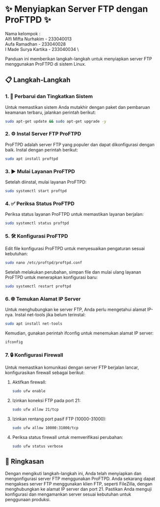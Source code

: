 # ✨ Menyiapkan Server FTP dengan ProFTPD ✨

Nama kelompok : \
Alfi Mifta Nurhakim  - 233040013 \
Aufa Ramadhan        - 233040028 \
I Made Surya Kartika - 233040034 \

Panduan ini memberikan langkah-langkah untuk menyiapkan server FTP menggunakan ProFTPD di sistem Linux.

## 📋 Langkah-Langkah

### 1. 🔄 Perbarui dan Tingkatkan Sistem
Untuk memastikan sistem Anda mutakhir dengan paket dan pembaruan keamanan terbaru, jalankan perintah berikut:
```bash
sudo apt-get update && sudo apt-get upgrade -y
```


### 2. ⚙ Instal Server FTP ProFTPD
ProFTPD adalah server FTP yang populer dan dapat dikonfigurasi dengan baik. Instal dengan perintah berikut:
```bash
sudo apt install proftpd
```

### 3. ▶ Mulai Layanan ProFTPD
Setelah diinstal, mulai layanan ProFTPD:
```bash
sudo systemctl start proftpd
```

### 4. ✅ Periksa Status ProFTPD
Periksa status layanan ProFTPD untuk memastikan layanan berjalan:
```bash
sudo systemctl status proftpd
```

### 5. 🛠 Konfigurasi ProFTPD
Edit file konfigurasi ProFTPD untuk menyesuaikan pengaturan sesuai kebutuhan:
```bash
sudo nano /etc/proftpd/proftpd.conf
```

Setelah melakukan perubahan, simpan file dan mulai ulang layanan ProFTPD untuk menerapkan konfigurasi baru:
```bash
sudo systemctl restart proftpd
```

### 6. 🌐 Temukan Alamat IP Server
Untuk menghubungkan ke server FTP, Anda perlu mengetahui alamat IP-nya. Instal net-tools jika belum terinstal:
```bash
sudo apt install net-tools
```

Kemudian, gunakan perintah ifconfig untuk menemukan alamat IP server:
```bash
ifconfig
```

### 7. 🔒 Konfigurasi Firewall
Untuk memastikan komunikasi dengan server FTP berjalan lancar, konfigurasikan firewall sebagai berikut:

1. Aktifkan firewall:
   ```bash
   sudo ufw enable
   ```

2. Izinkan koneksi FTP pada port 21:
   ```bash
   sudo ufw allow 21/tcp
   ```

3. Izinkan rentang port pasif FTP (10000-31000):
   ```bash
   sudo ufw allow 10000:31000/tcp
   ```

4. Periksa status firewall untuk memverifikasi perubahan:
   ```bash
   sudo ufw status verbose
   ```

## 📝 Ringkasan
Dengan mengikuti langkah-langkah ini, Anda telah menyiapkan dan mengonfigurasi server FTP menggunakan ProFTPD. Anda sekarang dapat mengakses server FTP menggunakan klien FTP, seperti FileZilla, dengan menghubungkan ke alamat IP server dan port 21. Pastikan Anda menguji konfigurasi dan mengamankan server sesuai kebutuhan untuk penggunaan produksi.
